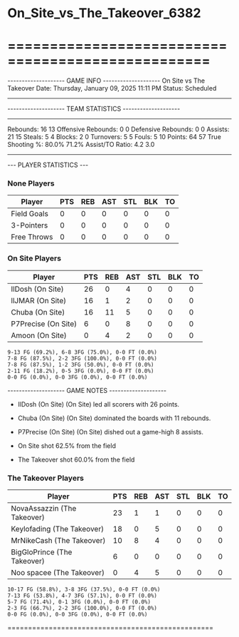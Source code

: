 # On_Site_vs_The_Takeover_6382

==================================================
==================================================

-------------------- GAME INFO --------------------
On Site vs The Takeover
Date: Thursday, January 09, 2025 11:11 PM
Status: Scheduled

--------------------------------------------------

-------------------- TEAM STATISTICS --------------------

---------------------------------------------------------------------------
Rebounds:                 16                        13
Offensive Rebounds:       0                         0
Defensive Rebounds:       0                         0
Assists:                  21                        15
Steals:                   5                         4
Blocks:                   2                         0
Turnovers:                5                         5
Fouls:                    5                         10
Points:                   64                        57
True Shooting %:          80.0%                     71.2%
Assist/TO Ratio:          4.2                       3.0

--------------------------------------------------

--- PLAYER STATISTICS ---

### None Players

|Player|PTS|REB|AST|STL|BLK|TO|
|---|---|---|---|---|---|---|
|Field Goals|0|0|0|0|0|0|
|3-Pointers|0|0|0|0|0|0|
|Free Throws|0|0|0|0|0|0|

### On Site Players

|Player|PTS|REB|AST|STL|BLK|TO|
|---|---|---|---|---|---|---|
|IlDosh (On Site)|26|0|4|0|0|0|
|llJMAR (On Site)|16|1|2|0|0|0|
|Chuba (On Site)|16|11|5|0|0|0|
|P7Precise (On Site)|6|0|8|0|0|0|
|Amoon (On Site)|0|4|2|0|0|0|

```
9-13 FG (69.2%), 6-8 3FG (75.0%), 0-0 FT (0.0%)
7-8 FG (87.5%), 2-2 3FG (100.0%), 0-0 FT (0.0%)
7-8 FG (87.5%), 1-2 3FG (50.0%), 0-0 FT (0.0%)
2-11 FG (18.2%), 0-5 3FG (0.0%), 0-0 FT (0.0%)
0-0 FG (0.0%), 0-0 3FG (0.0%), 0-0 FT (0.0%)
```

-------------------- GAME NOTES --------------------

* IlDosh (On Site) (On Site) led all scorers with 26 points.
* Chuba (On Site) (On Site) dominated the boards with 11 rebounds.
* P7Precise (On Site) (On Site) dished out a game-high 8 assists.

* On Site shot 62.5% from the field

* The Takeover shot 60.0% from the field

### The Takeover Players

|Player|PTS|REB|AST|STL|BLK|TO|
|---|---|---|---|---|---|---|
|NovaAssazzin (The Takeover)|23|1|1|0|0|0|
|Keylofading (The Takeover)|18|0|5|0|0|0|
|MrNikeCash (The Takeover)|10|8|4|0|0|0|
|BigGloPrince (The Takeover)|6|0|0|0|0|0|
|Noo spacee (The Takeover)|0|4|5|0|0|0|

```
10-17 FG (58.8%), 3-8 3FG (37.5%), 0-0 FT (0.0%)
7-13 FG (53.8%), 4-7 3FG (57.1%), 0-0 FT (0.0%)
5-7 FG (71.4%), 0-1 3FG (0.0%), 0-0 FT (0.0%)
2-3 FG (66.7%), 2-2 3FG (100.0%), 0-0 FT (0.0%)
0-0 FG (0.0%), 0-0 3FG (0.0%), 0-0 FT (0.0%)
```

==================================================
